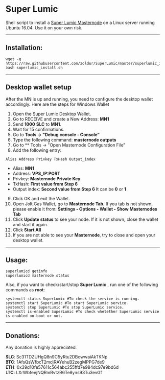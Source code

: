 # Super Lumic
Shell script to install a [Super Lumic Masternode](https://superlumic.co/) on a Linux server running Ubuntu 16.04. Use it on your own risk.
***

## Installation:
```
wget -q https://raw.githubusercontent.com/zoldur/SuperLumic/master/superlumic_install.sh  
bash superlumic_install.sh  
```
***

## Desktop wallet setup

After the MN is up and running, you need to configure the desktop wallet accordingly. Here are the steps for Windows Wallet
1. Open the Super Lumic Desktop Wallet.
2. Go to RECEIVE and create a New Address: **MN1**
3. Send **1000** **SLC** to **MN1**.
4. Wait for 15 confirmations.
5. Go to **Tools -> "Debug console - Console"**
6. Type the following command: **masternode outputs**
7. Go to  ** Tools -> "Open Masternode Configuration File"
8. Add the following entry:
```
Alias Address Privkey TxHash Output_index
```
* Alias: **MN1**
* Address: **VPS_IP:PORT**
* Privkey: **Masternode Private Key**
* TxHash: **First value from Step 6** 
* Output index:  **Second value from Step 6** It can be **0** or **1**
9. Click OK and exit the Wallet.
10. Open Jolt Gas Wallet, go to **Masternode Tab**. If you tab is not shown, please enable it from: **Settings - Options - Wallet - Show Masternodes Tab**
11. Click **Update status** to see your node. If it is not shown, close the wallet and start it again.
10. Click **Start All**
11. If you are not able to see your **Masternode**, try to close and open your desktop wallet.
***

## Usage:
```
superlumicd getinfo
superlumicd masternode status
```

Also, if you want to check/start/stop **Super Lumic** , run one of the following commands as **root**:

```
systemctl status SuperLumic #To check the service is running.
systemctl start SuperLumic #To start SuperLumic service.
systemctl stop SuperLumic #To stop SuperLumic service.
systemctl is-enabled SuperLumic #To check whetether SuperLumic service is enabled on boot or not.
```
***

## Donations:  

Any donation is highly appreciated.  

**SLC**: Sc31TDZUHgQ8n9C5yRtu2DBowwaiAkTKNp  
**BTC**: 1AfsQsWfbcT2mdjRAYehuB2zegMPPG7de9  
**ETH**: 0x39d10fe57611c564abc255ffd7e984dc97e9bd6d  
**LTC**: LXrWbfeejNQRmRvtzB6Te8yns93Tu3evGf
